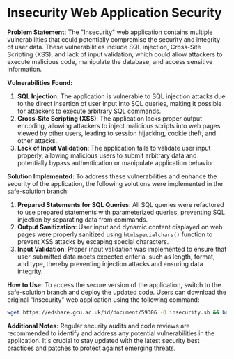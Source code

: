 # Insecurity Web Application Security

**Problem Statement:**
The "Insecurity" web application contains multiple vulnerabilities that could potentially compromise the security and integrity of user data. These vulnerabilities include SQL injection, Cross-Site Scripting (XSS), and lack of input validation, which could allow attackers to execute malicious code, manipulate the database, and access sensitive information.

**Vulnerabilities Found:**
1. **SQL Injection**: The application is vulnerable to SQL injection attacks due to the direct insertion of user input into SQL queries, making it possible for attackers to execute arbitrary SQL commands.
2. **Cross-Site Scripting (XSS)**: The application lacks proper output encoding, allowing attackers to inject malicious scripts into web pages viewed by other users, leading to session hijacking, cookie theft, and other attacks.
3. **Lack of Input Validation**: The application fails to validate user input properly, allowing malicious users to submit arbitrary data and potentially bypass authentication or manipulate application behavior.

**Solution Implemented:**
To address these vulnerabilities and enhance the security of the application, the following solutions were implemented in the safe-solution branch:

1. **Prepared Statements for SQL Queries**: All SQL queries were refactored to use prepared statements with parameterized queries, preventing SQL injection by separating data from commands.
2. **Output Sanitization**: User input and dynamic content displayed on web pages were properly sanitized using `htmlspecialchars()` function to prevent XSS attacks by escaping special characters.
3. **Input Validation**: Proper input validation was implemented to ensure that user-submitted data meets expected criteria, such as length, format, and type, thereby preventing injection attacks and ensuring data integrity.

**How to Use:**
To access the secure version of the application, switch to the safe-solution branch and deploy the updated code. Users can download the original "Insecurity" web application using the following command:
```bash
wget https://edshare.gcu.ac.uk/id/document/59386 -O insecurity.sh && bash insecurity.sh
```

**Additional Notes:**
Regular security audits and code reviews are recommended to identify and address any potential vulnerabilities in the application. It's crucial to stay updated with the latest security best practices and patches to protect against emerging threats.